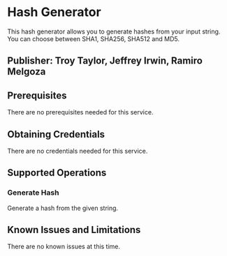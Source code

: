 # Hash Generator
This hash generator allows you to generate hashes from your input string. You can choose between SHA1, SHA256, SHA512 and MD5.

## Publisher: Troy Taylor, Jeffrey Irwin, Ramiro Melgoza

## Prerequisites
There are no prerequisites needed for this service.

## Obtaining Credentials
There are no credentials needed for this service.

## Supported Operations
### Generate Hash
Generate a hash from the given string.

## Known Issues and Limitations
There are no known issues at this time.
